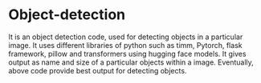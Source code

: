 # Object-detection
It is an object detection code, used for detecting objects in a particular image. It uses different libraries of python such as timm, Pytorch, flask framework, pillow and transformers using hugging face models.
It gives output as name and size of a particular objects within a image.
Eventually, above code provide best output for detecting objects.
